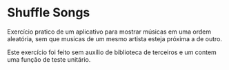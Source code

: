 # Shuffle Songs

Exercício pratico de um aplicativo para mostrar músicas em uma ordem aleatória, sem que musicas de um mesmo artista esteja próxima a de outro.

Este exercício foi feito sem auxílio de biblioteca de terceiros e um contem uma função de teste unitário.
